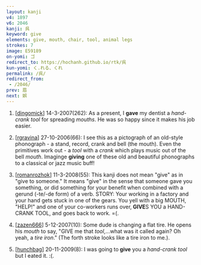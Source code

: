 ```yaml
---
layout: kanji
v4: 1897
v6: 2046
kanji: 呉
keyword: give
elements: give, mouth, chair, tool, animal legs
strokes: 7
image: E59189
on-yomi: ゴ
redirect_to: https://hochanh.github.io/rtk/呉
kun-yomi: く.れる、くれ
permalink: /呉/
redirect_from:
 - /2046/
prev: 眉
next: 娯
---
```


1) [<a href="http://kanji.koohii.com/profile/dingomick">dingomick</a>] 14-3-2007(262): As a present, I <strong>gave</strong> my dentist a <em>hand-crank tool</em> for spreading <em>mouths</em>. He was so happy since it makes his job easier.

2) [<a href="http://kanji.koohii.com/profile/rgravina">rgravina</a>] 27-10-2006(66): I see this as a pictograph of an old-style phonograph - a stand, record, crank and bell (the mouth). Even the primitives work out - a <em>tool</em> with a <em>crank</em> which plays music out of the bell <em>mouth</em>. Imaginge <strong>giving</strong> one of these old and beautiful phonographs to a classical or jazz music buff!

3) [<a href="http://kanji.koohii.com/profile/romanrozhok">romanrozhok</a>] 11-3-2008(55): This kanji does not mean &quot;give&quot; as in &quot;give to someone.&quot; It means &quot;give&quot; in the sense that someone gave you something, or did something for your benefit when combined with a gerund (-te/-de form) of a verb. STORY: Your working in a factory and your hand gets stuck in one of the gears. You yell with a big MOUTH, &quot;HELP!&quot; and one of your co-workers runs over,<strong> GIVE</strong>S YOU a HAND-CRANK TOOL, and goes back to work. =(.

4) [<a href="http://kanji.koohii.com/profile/zazen666">zazen666</a>] 5-12-2007(10): Some dude is changing a flat tire. He opens his <em>mouth</em> to say, &quot;GIVE me that <em>tool</em>,...what was it called again? Oh yeah, a <em>tire iron</em>.&quot; (The forth stroke looks like a tire iron to me.).

5) [<a href="http://kanji.koohii.com/profile/hunchbag">hunchbag</a>] 20-11-2009(8): I was going to<strong> give</strong> you a <em>hand-crank tool</em> but I eated it. :(.

